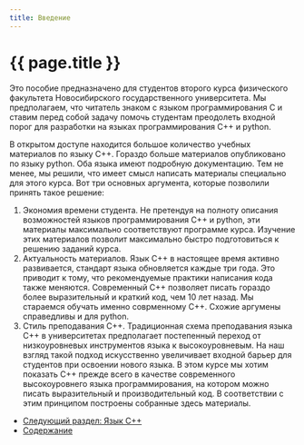 ```yaml
---
title: Введение
---
```


# {{ page.title }}

Это пособие предназначено для студентов второго курса физического факультета Новосибирского государственного университета. Мы предполагаем, что читатель знаком с языком программирования С и ставим перед собой задачу помочь студентам преодолеть входной порог для разработки на языках программирования С++ и python.

В открытом доступе находится большое количество учебных материалов по языку C++. Гораздо больше материалов опубликовано по языку python. Оба языка имеют подробную документацию. Тем не менее, мы решили, что имеет смысл написать материалы специально для этого курса. Вот три основных аргумента, которые позволили принять такое решение:
1. Экономия времени студента. Не претендуя на полноту описания возможностей языков программирования C++ и python, эти материалы максимально соответствуют программе курса. Изучение этих материалов позволит максимально быстро подготовиться к решению заданий курса.
2. Актуальность материалов. Язык C++ в настоящее время активно развивается, стандарт языка обновляется каждые три года. Это приводит к тому, что рекомендуемые практики написания кода также меняются. Современный C++ позволяет писать гораздо более выразительный и краткий код, чем 10 лет назад. Мы стараемся обучать именно соврменному C++. Схожие аргумены справедливы и для python.
3. Стиль преподавания C++. Традиционная схема преподавания языка C++ в университетах предполагает постепенный переход от низкоуровневых инструментов языка к высокоуровневым. На наш взгляд такой подход искусственно увеличивает входной барьер для студентов при освоении нового языка. В этом курсе мы хотим показать C++ прежде всего в качестве современного высокоуровнего языка программирования, на котором можно писать выразительный и производительный код. В соответствии с этим принципом построены собранные здесь материалы.


* [Следующий раздел: Язык C++](./cpp/index.md)
* [Содержание](./index.md)
  